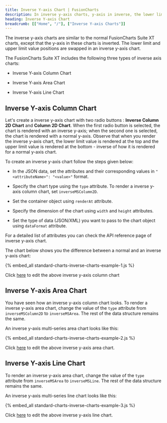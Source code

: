 ```yaml
---
title: Inverse Y-axis Chart | FusionCharts
description: In inverse y-axis charts, y-axis in inverse, the lower limit and upper limit value positions are swapped in an inverse y-axis chart
heading: Inverse Y-axis Chart
breadcrumb: [["Home", "/"], ["Inverse Y-axis Charts"]]
---
```


The inverse y-axis charts are similar to the normal FusionCharts Suite XT charts, except that the y-axis in these charts is inverted. The lower limit and upper limit value positions are swapped in an inverse y-axis chart.

The FusionCharts Suite XT includes the following three types of inverse axis charts:

* Inverse Y-axis Column Chart

* Inverse Y-axis Area Chart

* Inverse Y-axis Line Chart

## Inverse Y-axis Column Chart 

Let's create a inverse y-axis chart with two radio buttons : **Inverse Column 2D Chart** and **Column 2D Chart**. When the first radio button is selected, the chart is rendered with an inverse y-axis; when the second one is selected, the chart is rendered with a normal y-axis. Observe that when you render the inverse y-axis chart, the lower limit value is rendered at the top and the upper limit value is rendered at the bottom - inverse of how it is rendered for a normal y-axis chart.

To create an inverse y-axis chart follow the steps given below: 

* In the JSON data, set the attributes and their corresponding values in `"<attributeName>": "<value>"` format.

* Specify the chart type using the `type` attribute. To render a inverse y-axis column chart, set `inverseMSColumn2D`.

* Set the container object using `renderAt` attribute.

* Specify the dimension of the chart using `width` and `height` attributes.

* Set the type of data (JSON/XML) you want to pass to the chart object using `dataFormat` attribute.

For a detailed list of attributes you can check the API reference page of inverse y-axis chart.

The chart below shows you the difference between a normal and an inverse y-axis chart:

{% embed_all standard-charts-inverse-charts-example-1.js %}

Click [here](http://jsfiddle.net/fusioncharts/WEJLC/) to edit the above inverse y-axis column chart

## Inverse Y-axis Area Chart

You have seen how an inverse y-axis column chart looks. To render a inverse y-axis area chart, change the value of the `type` attribute from `inverseMSColumn2D` to `inverseMSArea`. The rest of the data structure remains the same.

An inverse y-axis multi-series area chart looks like this:

{% embed_all standard-charts-inverse-charts-example-2.js %}

Click [here](http://jsfiddle.net/fusioncharts/S38mg/) to edit the above inverse y-axis area chart.

## Inverse Y-axis Line Chart 

To render an inverse y-axis area chart, change the value of the `type` attribute from `inverseMSArea` to `inverseMSLine`. The rest of the data structure remains the same.

An inverse y-axis multi-series line chart looks like this:

{% embed_all standard-charts-inverse-charts-example-3.js %}

Click [here](http://jsfiddle.net/fusioncharts/FJL6V/) to edit the above inverse y-axis line chart.